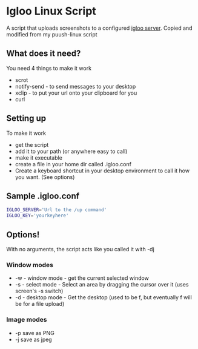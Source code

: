 Igloo Linux Script
==================

A script that uploads screenshots to a configured [igloo server](https://github.com/ThePengwin/igloo). 
Copied and modified from my puush-linux script

What does it need?
------------------
You need 4 things to make it work
- scrot
- notify-send - to send messages to your desktop
- xclip - to put your url onto your clipboard for you
- curl

Setting up
----------
To make it work
- get the script
- add it to your path (or anywhere easy to call)
- make it executable
- create a file in your home dir called .igloo.conf
- Create a keyboard shortcut in your desktop environment to call it how you want. (See options)

Sample .igloo.conf
------------------

```bash
IGLOO_SERVER='Url to the /up command'
IGLOO_KEY='yourkeyhere'
```

Options!
--------
With no arguments, the script acts like you called it with -dj

### Window modes
- -w - window mode - get the current selected window
- -s - select mode - Select an area by dragging the cursor over it (uses screen's -s switch)
- -d - desktop mode - Get the desktop (used to be f, but eventually f will be for a file upload)

### Image modes
- -p save as PNG
- -j save as jpeg